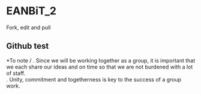 # EANBiT_2

Fork, edit and pull

## Github test
*To note /
. Since we will be working together as a group, it is important that we each share our ideas and on time so that we are not burdened with a lot of staff.\
. Unity, commitment and togetherness is key to the success of a group work.
